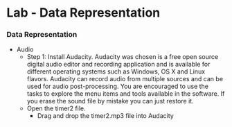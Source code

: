 # Lab - Data Representation

### Data Representation

* Audio 
  - Step 1: Install Audacity. Audacity was chosen is a free open source digital audio editor and recording application and is available for different operating systems such as Windows, OS X and Linux flavors. Audacity can record audio from multiple sources and can be used for audio post-processing.
You are encouraged to use the tasks to explore the menu items and tools available in the software. If you erase the sound file by mistake you can just restore it. 
  - Open the timer2 file.
     - Drag and drop the timer2.mp3 file into Audacity 

